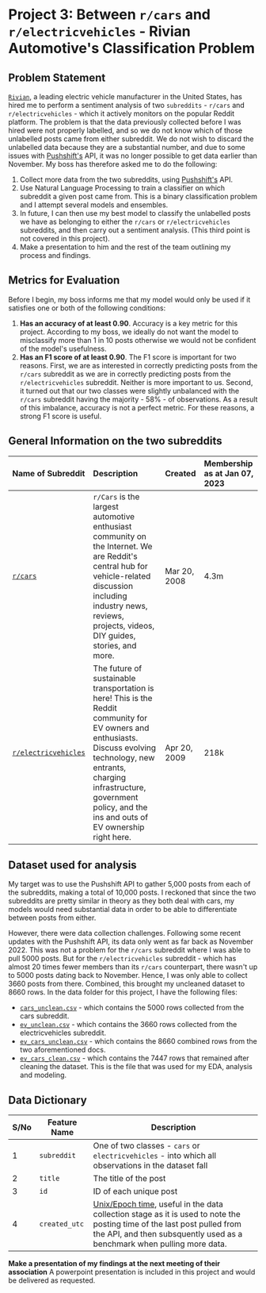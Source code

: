 # Project 3: Between `r/cars` and `r/electricvehicles` - Rivian Automotive's Classification Problem

## Problem Statement

[`Rivian`](https://rivian.com/), a leading electric vehicle manufacturer in the United States, has hired me to perform a sentiment analysis of two `subreddits` - `r/cars` and `r/electricvehicles` - which it actively monitors on the popular Reddit platform. The problem is that the data previously collected before I was hired were not properly labelled, and so we do not know which of those unlabelled posts came from either subreddit. We do not wish to discard the unlabelled data because they are a substantial number, and due to some issues with [Pushshift's](https://github.com/pushshift/api) API, it was no longer possible to get data earlier than November. My boss has therefore asked me to do the following:

1. Collect more data from the two subreddits, using [Pushshift's](https://github.com/pushshift/api) API.
2. Use Natural Language Processing to train a classifier on which subreddit a given post came from. This is a binary classification problem and I attempt several models and ensembles.
3. In future, I can then use my best model to classify the unlabelled posts we have as belonging to either the `r/cars` or `r/electricvehicles` subreddits, and then carry out a sentiment analysis. (This third point is not covered in this project). 
4. Make a presentation to him and the rest of the team outlining my process and findings.

## Metrics for Evaluation
Before I begin, my boss informs me that my model would only be used if it satisfies one or both of the following conditions:

1. **Has an accuracy of at least 0.90**. Accuracy is a key metric for this project. According to my boss, we ideally do not want the model to misclassify more than 1 in 10 posts otherwise we would not be confident of the model's usefulness.
2. **Has an F1 score of at least 0.90**. The F1 score is important for two reasons. First, we are as interested in correctly predicting posts from the `r/cars` subreddit as we are in correctly predicting posts from the `r/electricvehicles` subreddit. Neither is more important to us. Second, it turned out that our two classes were slightly unbalanced with the `r/cars` subreddit having the majority - 58% - of observations. As a result of this imbalance, accuracy is not a perfect metric. For these reasons, a strong F1 score is useful.

## General Information on the two subreddits
|**Name of Subreddit**|**Description**|**Created**|**Membership as at Jan 07, 2023**|
|:-|:-|:-|:-|
|[`r/cars`](https://www.reddit.com/r/cars/)|`r/Cars` is the largest automotive enthusiast community on the Internet. We are Reddit's central hub for vehicle-related discussion including industry news, reviews, projects, videos, DIY guides, stories, and more.|Mar 20, 2008|4.3m|
|[`r/electricvehicles`](https://www.reddit.com/r/electricvehicles/)|The future of sustainable transportation is here! This is the Reddit community for EV owners and enthusiasts. Discuss evolving technology, new entrants, charging infrastructure, government policy, and the ins and outs of EV ownership right here.|Apr 20, 2009|218k|

## Dataset used for analysis 

My target was to use the Pushshift API to gather 5,000 posts from each of the subreddits, making a total of 10,000 posts. I reckoned that since the two subreddits are pretty similar in theory as they both deal with cars, my models would need substantial data in order to be able to differentiate between posts from either.

However, there were data collection challenges. Following some recent updates with the Pushshift API, its data only went as far back as November 2022. This was not a problem for the `r/cars` subreddit where I was able to pull 5000 posts. But for the `r/electricvehicles` subreddit - which has almost 20 times fewer members than its `r/cars` counterpart, there wasn't up to 5000 posts dating back to November. Hence, I was only able to collect 3660 posts from there. Combined, this brought my uncleaned dataset to 8660 rows. In the data folder for this project, I have the following files:

* [`cars_unclean.csv`](./datasets/cars_unclean.csv) - which contains the 5000 rows collected from the cars subreddit. 
* [`ev_unclean.csv`](./datasets/ev_unclean.csv) - which contains the 3660 rows collected from the electricvehicles subreddit.  
* [`ev_cars_unclean.csv`](./datasets/ev_cars_unclean.csv) - which contains the 8660 combined rows from the two aforementioned docs. 
* [`ev_cars_clean.csv`](./datasets/ev_cars_clean.csv) - which contains the 7447 rows that remained after cleaning the dataset. This is the file that was used for my EDA, analysis and modeling. 

## Data Dictionary

|S/No|Feature Name|Description|
|---|---|---|
|1|`subreddit`|One of two classes - `cars` or `electricvehicles` - into which all observations in the dataset fall|
|2|`title`|The title of the post| 
|3|`id`|ID of each unique post|
|4|`created_utc`|[Unix/Epoch time](https://en.wikipedia.org/wiki/Unix_time), useful in the data collection stage as it is used to note the posting time of the last post pulled from the API, and then subsquently used as a benchmark when pulling more data.|  


**Make a presentation of my findings at the next meeting of their association**
A powerpoint presentation is included in this project and would be delivered as requested. 

